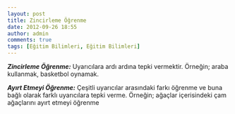 ```yaml
---
layout: post
title: Zincirleme Öğrenme
date: 2012-09-26 18:55
author: admin
comments: true
tags: [Eğitim Bilimleri, Eğitim Bilimleri]
---
```

<em><strong>Zincirleme Öğrenme:</strong></em> Uyarıcılara ardı ardına tepki vermektir. Örneğin; araba kullanmak, basketbol oynamak.

<em><strong>Ayırt Etmeyi Öğrenme:</strong></em> Çeşitli uyarıcılar arasındaki farkı öğrenme ve buna bağlı olarak farklı uyarıcılara tepki verme. Örneğin; ağaçlar içerisindeki çam ağaçlarını ayırt etmeyi öğrenme

&nbsp;
